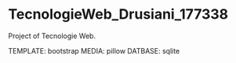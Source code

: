 # TecnologieWeb_Drusiani_177338
Project of Tecnologie Web. 

TEMPLATE: bootstrap
MEDIA: pillow
DATBASE: sqlite
